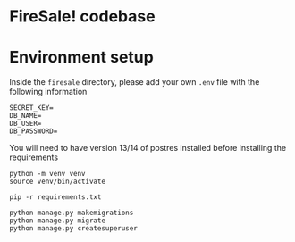 # FireSale! codebase


# Environment setup
Inside the `firesale` directory, please add your own `.env` file with the following information
```
SECRET_KEY=
DB_NAME=
DB_USER=
DB_PASSWORD=
```

You will need to have version 13/14 of postres installed before installing the requirements

```
python -m venv venv
source venv/bin/activate

pip -r requirements.txt

python manage.py makemigrations
python manage.py migrate
python manage.py createsuperuser
```
